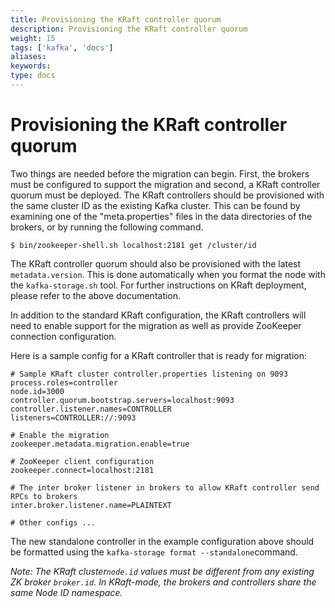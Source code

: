 ```yaml
---
title: Provisioning the KRaft controller quorum
description: Provisioning the KRaft controller quorum
weight: 15
tags: ['kafka', 'docs']
aliases: 
keywords: 
type: docs
---
```


# Provisioning the KRaft controller quorum

Two things are needed before the migration can begin. First, the brokers must be configured to support the migration and second, a KRaft controller quorum must be deployed. The KRaft controllers should be provisioned with the same cluster ID as the existing Kafka cluster. This can be found by examining one of the "meta.properties" files in the data directories of the brokers, or by running the following command. 
    
    
    $ bin/zookeeper-shell.sh localhost:2181 get /cluster/id

The KRaft controller quorum should also be provisioned with the latest `metadata.version`. This is done automatically when you format the node with the `kafka-storage.sh` tool. For further instructions on KRaft deployment, please refer to the above documentation. 

In addition to the standard KRaft configuration, the KRaft controllers will need to enable support for the migration as well as provide ZooKeeper connection configuration. 

Here is a sample config for a KRaft controller that is ready for migration: 
    
    
    # Sample KRaft cluster controller.properties listening on 9093
    process.roles=controller
    node.id=3000
    controller.quorum.bootstrap.servers=localhost:9093
    controller.listener.names=CONTROLLER
    listeners=CONTROLLER://:9093
    
    # Enable the migration
    zookeeper.metadata.migration.enable=true
    
    # ZooKeeper client configuration
    zookeeper.connect=localhost:2181
    
    # The inter broker listener in brokers to allow KRaft controller send RPCs to brokers
    inter.broker.listener.name=PLAINTEXT
    
    # Other configs ...

The new standalone controller in the example configuration above should be formatted using the `kafka-storage format --standalone`command.

_Note: The KRaft cluster`node.id` values must be different from any existing ZK broker `broker.id`. In KRaft-mode, the brokers and controllers share the same Node ID namespace._
